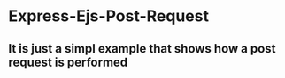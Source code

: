 # Express-Ejs-Post-Request

## It is just a simpl example that shows how a post request is performed
